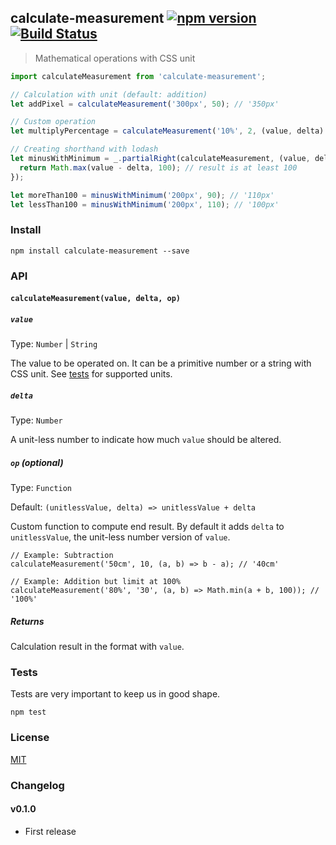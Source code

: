 calculate-measurement [![npm version](https://badge.fury.io/js/calculate-measurement.svg)](https://badge.fury.io/js/calculate-measurement) [![Build Status](https://travis-ci.org/pswai/calculate-measurement.svg?branch=master)](https://travis-ci.org/pswai/calculate-measurement)
---------
> Mathematical operations with CSS unit

```javascript
import calculateMeasurement from 'calculate-measurement';

// Calculation with unit (default: addition)
let addPixel = calculateMeasurement('300px', 50); // '350px'

// Custom operation
let multiplyPercentage = calculateMeasurement('10%', 2, (value, delta) => value * delta); // '20%'

// Creating shorthand with lodash
let minusWithMinimum = _.partialRight(calculateMeasurement, (value, delta) => {
  return Math.max(value - delta, 100); // result is at least 100
});

let moreThan100 = minusWithMinimum('200px', 90); // '110px'
let lessThan100 = minusWithMinimum('200px', 110); // '100px'
```


### Install
```
npm install calculate-measurement --save
```

### API

#### `calculateMeasurement(value, delta, op)`

##### `value`
Type: `Number` | `String`

The value to be operated on. It can be a primitive number or a string with CSS unit.
See [tests](__tests__/calculate-measurement.spec.js) for supported units.

##### `delta`
Type: `Number`

A unit-less number to indicate how much `value` should be altered.

##### `op` (optional)
Type: `Function`

Default: `(unitlessValue, delta) => unitlessValue + delta`

Custom function to compute end result.
By default it adds `delta` to `unitlessValue`, the unit-less number version of `value`.

```
// Example: Subtraction
calculateMeasurement('50cm', 10, (a, b) => b - a); // '40cm'

// Example: Addition but limit at 100%
calculateMeasurement('80%', '30', (a, b) => Math.min(a + b, 100)); // '100%'
```

##### Returns
Calculation result in the format with `value`.

### Tests
Tests are very important to keep us in good shape.
```
npm test
```


### License
[MIT](LICENSE.txt)


### Changelog

#### v0.1.0
- First release
